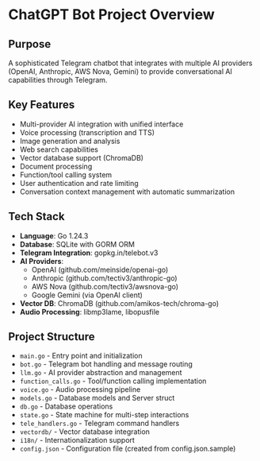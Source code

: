 # ChatGPT Bot Project Overview

## Purpose
A sophisticated Telegram chatbot that integrates with multiple AI providers (OpenAI, Anthropic, AWS Nova, Gemini) to provide conversational AI capabilities through Telegram.

## Key Features
- Multi-provider AI integration with unified interface
- Voice processing (transcription and TTS)
- Image generation and analysis
- Web search capabilities
- Vector database support (ChromaDB)
- Document processing
- Function/tool calling system
- User authentication and rate limiting
- Conversation context management with automatic summarization

## Tech Stack
- **Language**: Go 1.24.3
- **Database**: SQLite with GORM ORM
- **Telegram Integration**: gopkg.in/telebot.v3
- **AI Providers**:
  - OpenAI (github.com/meinside/openai-go)
  - Anthropic (github.com/tectiv3/anthropic-go)
  - AWS Nova (github.com/tectiv3/awsnova-go)
  - Google Gemini (via OpenAI client)
- **Vector DB**: ChromaDB (github.com/amikos-tech/chroma-go)
- **Audio Processing**: libmp3lame, libopusfile

## Project Structure
- `main.go` - Entry point and initialization
- `bot.go` - Telegram bot handling and message routing
- `llm.go` - AI provider abstraction and management
- `function_calls.go` - Tool/function calling implementation
- `voice.go` - Audio processing pipeline
- `models.go` - Database models and Server struct
- `db.go` - Database operations
- `state.go` - State machine for multi-step interactions
- `tele_handlers.go` - Telegram command handlers
- `vectordb/` - Vector database integration
- `i18n/` - Internationalization support
- `config.json` - Configuration file (created from config.json.sample)